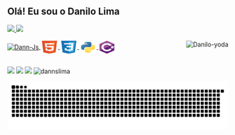 ##  Olá! Eu sou o Danilo Lima ##

 <div>
  <a href="https://https://github.com/dannslima">
  <img height="180em" src="https://github-readme-stats.vercel.app/api?username=dannslima&show_icons=true&theme=dark&include_all_commits=true&count_private=true"/>
  <img height="180em" src="https://github-readme-stats.vercel.app/api/top-langs/?username=dannslima&layout=compact&langs_count=7&theme=dracula"/>
</div>
<div style="display: inline_block"><br>
  <img align="center" alt="Dann-Js" height="30" width="40" src="https://www.svgrepo.com/show/117653/sql-file-format.svg">
  <img align="center" alt="dann-HTML" height="30" width="40" src="https://raw.githubusercontent.com/devicons/devicon/master/icons/html5/html5-original.svg">
  <img align="center" alt="dann-CSS" height="30" width="40" src="https://raw.githubusercontent.com/devicons/devicon/master/icons/css3/css3-original.svg">
  <img align="center" alt="dann-Python" height="30" width="40" src="https://raw.githubusercontent.com/devicons/devicon/master/icons/python/python-original.svg">
  <img align="center" alt="dann-Csharp" height="30" width="40" src="https://raw.githubusercontent.com/devicons/devicon/master/icons/csharp/csharp-original.svg">
  
  <img align="right" alt="Danilo-yoda" src="https://media.tenor.com/images/c776f7646880b204fc587af986826db2/tenor.gif">
</div>
  
  ##
 
<div> 
  <a href="https://www.youtube.com/channel/UC9Py8u6BzqQwBimyZeVXhDA" target="_blank"><img src="https://img.shields.io/badge/YouTube-FF0000?style=for-the-badge&logo=youtube&logoColor=white" target="_blank"></a>
  <a href = "mailto:danilo.slima@hotmail.com"><img src="https://img.shields.io/badge/-Gmail-%23333?style=for-the-badge&logo=gmail&logoColor=white" target="_blank"></a>
  <a href="https://www.linkedin.com/in/danilo-lima-029bb8142" target="_blank"><img src="https://img.shields.io/badge/-LinkedIn-%230077B5?style=for-the-badge&logo=linkedin&logoColor=white" target="_blank"></a> 
 <img src="https://komarev.com/ghpvc/?username=dannslima&color=green" alt="dannslima" /> 
 
  ![Snake animation](https://github.com/dannslima/dannslima/blob/output/github-contribution-grid-snake.svg)
 
</div>





